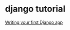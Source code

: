 # django tutorial

[Writing your first Django app](https://docs.djangoproject.com/en/1.10/intro/tutorial01/)